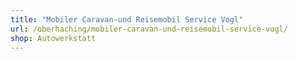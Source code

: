 ```yaml
---
title: "Mobiler Caravan-und Reisemobil Service Vogl"
url: /oberhaching/mobiler-caravan-und-reisemobil-service-vogl/
shop: Autowerkstatt
---
```

